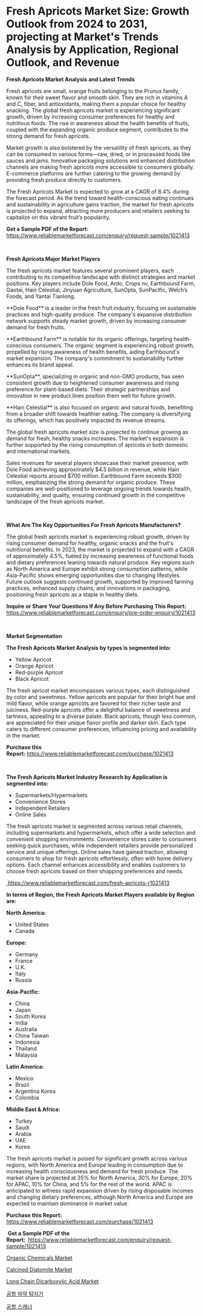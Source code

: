 <p><h1>Fresh Apricots Market Size: Growth Outlook from 2024 to 2031, projecting at Market's Trends Analysis by Application, Regional Outlook, and Revenue</h1></p><p><strong>Fresh Apricots Market Analysis and Latest Trends</strong></p>
<p><p>Fresh apricots are small, orange fruits belonging to the Prunus family, known for their sweet flavor and smooth skin. They are rich in vitamins A and C, fiber, and antioxidants, making them a popular choice for healthy snacking. The global fresh apricots market is experiencing significant growth, driven by increasing consumer preferences for healthy and nutritious foods. The rise in awareness about the health benefits of fruits, coupled with the expanding organic produce segment, contributes to the strong demand for fresh apricots.</p><p>Market growth is also bolstered by the versatility of fresh apricots, as they can be consumed in various forms—raw, dried, or in processed foods like sauces and jams. Innovative packaging solutions and enhanced distribution channels are making fresh apricots more accessible to consumers globally. E-commerce platforms are further catering to the growing demand by providing fresh produce directly to customers.</p><p>The Fresh Apricots Market is expected to grow at a CAGR of 8.4% during the forecast period. As the trend toward health-conscious eating continues and sustainability in agriculture gains traction, the market for fresh apricots is projected to expand, attracting more producers and retailers seeking to capitalize on this vibrant fruit’s popularity.</p></p>
<p><strong>Get a Sample PDF of the Report:&nbsp;</strong> <a href="https://www.reliablemarketforecast.com/enquiry/request-sample/1021413">https://www.reliablemarketforecast.com/enquiry/request-sample/1021413</a></p>
<p>&nbsp;</p>
<p><strong>Fresh Apricots Major Market Players</strong></p>
<p><p>The fresh apricots market features several prominent players, each contributing to its competitive landscape with distinct strategies and market positions. Key players include Dole Food, Ardo, Crops nv, Earthbound Farm, Gaotai, Hain Celestial, Jinyuan Agriculture, SunOpta, SunPacific, Welch’s Foods, and Yantai Tianlong.</p><p>**Dole Food** is a leader in the fresh fruit industry, focusing on sustainable practices and high-quality produce. The company's expansive distribution network supports steady market growth, driven by increasing consumer demand for fresh fruits.</p><p>**Earthbound Farm** is notable for its organic offerings, targeting health-conscious consumers. The organic segment is experiencing robust growth, propelled by rising awareness of health benefits, aiding Earthbound's market expansion. The company's commitment to sustainability further enhances its brand appeal.</p><p>**SunOpta**, specializing in organic and non-GMO products, has seen consistent growth due to heightened consumer awareness and rising preference for plant-based diets. Their strategic partnerships and innovation in new product lines position them well for future growth.</p><p>**Hain Celestial** is also focused on organic and natural foods, benefiting from a broader shift towards healthier eating. The company is diversifying its offerings, which has positively impacted its revenue streams.</p><p>The global fresh apricots market size is projected to continue growing as demand for fresh, healthy snacks increases. The market's expansion is further supported by the rising consumption of apricots in both domestic and international markets.</p><p>Sales revenues for several players showcase their market presence, with Dole Food achieving approximately $4.5 billion in revenue, while Hain Celestial reports around $700 million. Earthbound Farm exceeds $300 million, emphasizing the strong demand for organic produce. These companies are well-positioned to leverage ongoing trends towards health, sustainability, and quality, ensuring continued growth in the competitive landscape of the fresh apricots market.</p></p>
<p>&nbsp;</p>
<p><strong>What Are The Key Opportunities For Fresh Apricots Manufacturers?</strong></p>
<p><p>The global fresh apricots market is experiencing robust growth, driven by rising consumer demand for healthy, organic snacks and the fruit's nutritional benefits. In 2023, the market is projected to expand with a CAGR of approximately 4.5%, fueled by increasing awareness of functional foods and dietary preferences leaning towards natural produce. Key regions such as North America and Europe exhibit strong consumption patterns, while Asia-Pacific shows emerging opportunities due to changing lifestyles. Future outlook suggests continued growth, supported by improved farming practices, enhanced supply chains, and innovations in packaging, positioning fresh apricots as a staple in healthy diets.</p></p>
<p><strong>Inquire or Share Your Questions If Any Before Purchasing This Report:</strong> <a href="https://www.reliablemarketforecast.com/enquiry/pre-order-enquiry/1021413">https://www.reliablemarketforecast.com/enquiry/pre-order-enquiry/1021413</a></p>
<p>&nbsp;</p>
<p><strong>Market Segmentation</strong></p>
<p><strong>The Fresh Apricots Market Analysis by types is segmented into:</strong></p>
<p><ul><li>Yellow Apricot</li><li>Orange Apricot</li><li>Red-purple Apricot</li><li>Black Apricot</li></ul></p>
<p><p>The fresh apricot market encompasses various types, each distinguished by color and sweetness. Yellow apricots are popular for their bright hue and mild flavor, while orange apricots are favored for their richer taste and juiciness. Red-purple apricots offer a delightful balance of sweetness and tartness, appealing to a diverse palate. Black apricots, though less common, are appreciated for their unique flavor profile and darker skin. Each type caters to different consumer preferences, influencing pricing and availability in the market.</p></p>
<p><strong>Purchase this Report:&nbsp;</strong><a href="https://www.reliablemarketforecast.com/purchase/1021413">https://www.reliablemarketforecast.com/purchase/1021413</a></p>
<p>&nbsp;</p>
<p><strong>The Fresh Apricots Market Industry Research by Application is segmented into:</strong></p>
<p><ul><li>Supermarkets/Hypermarkets</li><li>Convenience Stores</li><li>Independent Retailers</li><li>Online Sales</li></ul></p>
<p><p>The fresh apricots market is segmented across various retail channels, including supermarkets and hypermarkets, which offer a wide selection and convenient shopping environments. Convenience stores cater to consumers seeking quick purchases, while independent retailers provide personalized service and unique offerings. Online sales have gained traction, allowing consumers to shop for fresh apricots effortlessly, often with home delivery options. Each channel enhances accessibility and enables customers to choose fresh apricots based on their shopping preferences and needs.</p></p>
<p><a href="https://www.reliablemarketforecast.com/fresh-apricots-r1021413">&nbsp;https://www.reliablemarketforecast.com/fresh-apricots-r1021413</a></p>
<p><strong>In terms of Region, the Fresh Apricots Market Players available by Region are:</strong></p>
<p>
    <p> <strong> North America: </strong>
        <ul>
            <li>United States</li>
            <li>Canada</li>
        </ul>
        </p> 
    <p> <strong> Europe: </strong>
        <ul>
            <li>Germany</li>
            <li>France</li>
            <li>U.K.</li>
            <li>Italy</li>
            <li>Russia</li>
        </ul>
        </p> 
    <p> <strong> Asia-Pacific: </strong>
        <ul>
            <li>China</li>
            <li>Japan</li>
            <li>South Korea</li>
            <li>India</li>
            <li>Australia</li>
            <li>China Taiwan</li>
            <li>Indonesia</li>
            <li>Thailand</li>
            <li>Malaysia</li>
        </ul>
        </p> 
    <p> <strong> Latin America: </strong>
        <ul>
            <li>Mexico</li>
            <li>Brazil</li>
            <li>Argentina Korea</li>
            <li>Colombia</li>
        </ul>
        </p> 
    <p> <strong> Middle East & Africa: </strong>
        <ul>
            <li>Turkey</li>
            <li>Saudi</li>
            <li>Arabia</li>
            <li>UAE</li>
            <li>Korea</li>
        </ul>
    </p>
    </p>
<p><p>The fresh apricots market is poised for significant growth across various regions, with North America and Europe leading in consumption due to increasing health consciousness and demand for fresh produce. The market share is projected at 35% for North America, 30% for Europe, 20% for APAC, 10% for China, and 5% for the rest of the world. APAC is anticipated to witness rapid expansion driven by rising disposable incomes and changing dietary preferences, although North America and Europe are expected to maintain dominance in market value.</p></p>
<p><strong>Purchase this Report: </strong><a href="https://www.reliablemarketforecast.com/purchase/1021413">https://www.reliablemarketforecast.com/purchase/1021413</a></p>
<p>&nbsp;<strong>Get a Sample PDF of the Report:&nbsp;&nbsp;</strong><a href="https://www.reliablemarketforecast.com/enquiry/request-sample/1021413">https://www.reliablemarketforecast.com/enquiry/request-sample/1021413</a></p>
<p><strong></strong></p>
<p><p><a href="https://issuu.com/reportprime-2/docs/organic-chemicals-market-size-2030._458759e1b5d516">Organic Chemicals Market</a></p><p><a href="https://www.linkedin.com/pulse/calcined-diatomite-market-outlook-share-analysis-growth-coodf?trackingId=RwPTwJ0WTeCwdznfEIrByw%3D%3D">Calcined Diatomite Market</a></p><p><a href="https://issuu.com/reportprime-2/docs/long-chain-dicarboxylic-acid-market_c835ac801e2288">Long Chain Dicarboxylic Acid Market</a></p><p><a href="https://medium.com/@nashbeahan2023/%EC%84%B8%EA%B3%84-airport-narcotics-detectors-market-%EC%9D%80-2024%EC%97%90%EC%84%9C-2031%EB%A1%9C-%EC%97%B0%ED%8F%89%EA%B7%A0-%EC%A6%9D%EA%B0%80%EC%9C%A8%EC%9D%84-%EB%B3%B4%EC%9D%BC-%EA%B2%83%EC%9C%BC%EB%A1%9C-%EC%98%88%EC%83%81%EB%90%A9%EB%8B%88%EB%8B%A4-32ebf9e7d7d1">공항 마약 탐지기</a></p><p><a href="https://medium.com/@nashbeahan2023/airport-scanners-market-%EC%9D%98-%EA%B8%80%EB%A1%9C%EB%B2%8C-%EC%8B%9C%EC%9E%A5-%EA%B0%9C%EC%9A%94%EB%8A%94-%EC%A0%84-%EC%84%B8%EA%B3%84-%EB%B0%8F-%EC%A3%BC%EC%9A%94-%EC%8B%9C%EC%9E%A5%EC%9D%98-%EC%82%B0%EC%97%85%EC%97%90-%EC%98%81%ED%96%A5%EC%9D%84-%EB%AF%B8%EC%B9%98%EB%8A%94-%EC%A3%BC%EC%9A%94-%ED%8A%B8%EB%A0%8C%EB%93%9C%EC%97%90-%EB%8C%80%ED%95%9C-%EB%8F%85%ED%8A%B9%ED%95%9C-%EA%B4%80%EC%A0%90%EC%9D%84-%EC%A0%9C%EA%B3%B5%ED%95%A9%EB%8B%88%EB%8B%A4-353d42c26b1a">공항 스캐너</a></p></p>
